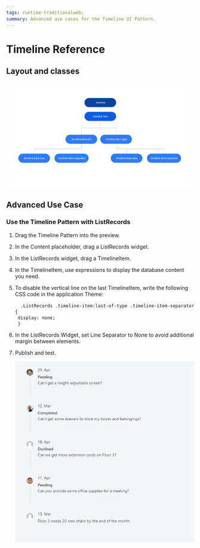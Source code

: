 ```yaml
---
tags: runtime-traditionalweb; 
summary: Advanced use cases for the Timeline UI Pattern.
---
```


# Timeline Reference

## Layout and classes

![](images/timeline-5-diag.png?width=750)

## Advanced Use Case

### Use the Timeline Pattern with ListRecords

1. Drag the Timeline Pattern into the preview.
1. In the Content placeholder, drag a ListRecords widget.
1. In the ListRecords widget, drag a TimelineItem.
1. In the TimelineItem, use expressions to display the database content you need.
1. To disable the vertical line on the last TimelineItem, write the following CSS code in the application Theme:

         .ListRecords .timeline-item:last-of-type .timeline-item-separator {
        display: none; 
        }
    
1. In the ListRecords Widget, set Line Separator to None to avoid additional margin between elements.

1. Publish and test.

    ![](<images/timeline-6.png>)
